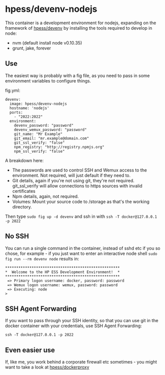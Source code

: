 # hpess/devenv-nodejs
This container is a development environment for nodejs, expanding on the framework of [hpess/devenv](https://github.com/Hewlett-Packard-ESS/docker-devenv) by installing the tools required to develop in node:
 - nvm (default install node v0.10.35)
 - grunt, jake, forever

## Use
The easiest way is probably with a fig file, as you need to pass in some environment variables to configure things.

fig.yml:
```
devenv:
  image: hpess/devenv-nodejs
  hostname: 'nodejs'
  ports:
    - "2022:2022"
  environment:
    devenv_password: "password"
    devenv_wemux_password: "password"
    git_name: "Mr Example"
    git_email: "mr.example@domain.com"
    git_ssl_verify: "false"
    npm_registry: "http://registry.npmjs.org"
    npm_ssl_verify: "false"
```
A breakdown here:
  - The passwords are used to control SSH and Wemux access to the environment.  Not required, will just default if they need to.
  - Git details, again if you're not using git, they're not required.  git_ssl_verify will allow connections to https sources with invalid certificates
  - Npm details, again, not required.
  - Volumes: Mount your source code to /storage as that's the working directory.

Then type `sudo fig up -d devenv` and ssh in with `ssh -T docker@127.0.0.1 -p 2022`

## No SSH
You can run a single command in the container, instead of sshd etc if you so chose, for example - if you just want to enter an interactive node shell `sudo fig run --rm devenv node` results in:
```
****************************************************
*  Welcome to the HP ESS Development Environment!  *
****************************************************
 => Primary logon username: docker, password: password
 => Wemux logon username: wemux, password: password
 => Executing: node
> 
```

## SSH Agent Forwarding
If you want to pass through your SSH identity, so that you can use git in the docker container with your credentials, use SSH Agent Forwarding:
```
ssh -T docker@127.0.0.1 -p 2022
```

## Even easier use
If, like me, you work behind a corporate firewall etc sometimes - you might want to take a look at [hpess/dockerproxy](https://github.com/Hewlett-Packard-ESS/docker-proxy)
